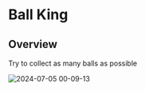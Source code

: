 # Ball King
## Overview
Try to collect as many balls as possible 

![2024-07-05 00-09-13](https://github.com/HorneOnne/Freelance_BallKing/assets/65548001/a38f8d42-530f-4276-a661-e85bc9c85ec8)
